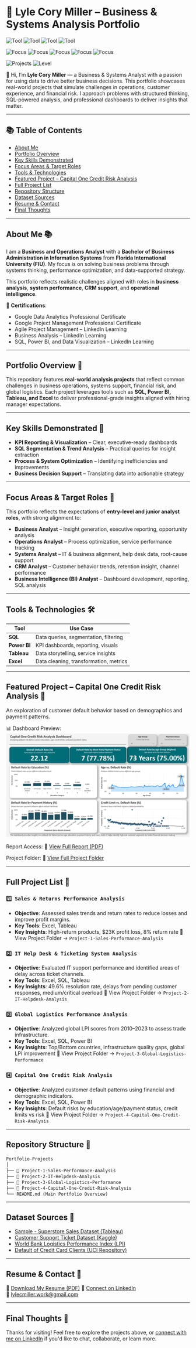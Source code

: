 # 📌 Lyle Cory Miller – Business & Systems Analysis Portfolio

![Tool](https://img.shields.io/badge/Tool-Excel-blue)
![Tool](https://img.shields.io/badge/Tool-SQL-blue)
![Tool](https://img.shields.io/badge/Tool-Power%20BI-gold)
![Tool](https://img.shields.io/badge/Tool-Tableau-lightgrey)

![Focus](https://img.shields.io/badge/Focus-Business%20Analysis-brightgreen)
![Focus](https://img.shields.io/badge/Focus-CRM-blueviolet)
![Focus](https://img.shields.io/badge/Focus-Operations%20Analysis-green)
![Focus](https://img.shields.io/badge/Focus-Systems%20Analysis-darkgreen)
![Focus](https://img.shields.io/badge/Focus-BI%20Analytics-darkblue)

![Projects](https://img.shields.io/badge/Projects-Real--World%20Datasets-informational)
![Level](https://img.shields.io/badge/Level-Entry--Level-orange)

👋 Hi, I’m **Lyle Cory Miller** — a Business & Systems Analyst with a passion for using data to drive better business decisions. This portfolio showcases real-world projects that simulate challenges in operations, customer experience, and financial risk. I approach problems with structured thinking, SQL-powered analysis, and professional dashboards to deliver insights that matter.

---

## 📚 Table of Contents
- [About Me](#about-me-)
- [Portfolio Overview](#portfolio-overview-)
- [Key Skills Demonstrated](#key-skills-demonstrated-)
- [Focus Areas & Target Roles](#focus-areas--target-roles-)
- [Tools & Technologies](#tools--technologies-)
- [Featured Project – Capital One Credit Risk Analysis](#featured-project--capital-one-credit-risk-analysis-)
- [Full Project List](#full-project-list-)
- [Repository Structure](#repository-structure-)
- [Dataset Sources](#dataset-sources-)
- [Resume & Contact](#resume--contact-)
- [Final Thoughts](#final-thoughts-)

---

## About Me 📚
I am a **Business and Operations Analyst** with a **Bachelor of Business Administration in Information Systems** from **Florida International University (FIU)**. My focus is on solving business problems through systems thinking, performance optimization, and data-supported strategy.

This portfolio reflects realistic challenges aligned with roles in **business analysis**, **system performance**, **CRM support**, and **operational intelligence**.

📜 **Certifications**:
- Google Data Analytics Professional Certificate  
- Google Project Management Professional Certificate  
- Agile Project Management – LinkedIn Learning  
- Business Analysis – LinkedIn Learning  
- SQL, Power BI, and Data Visualization – LinkedIn Learning

---

## Portfolio Overview 🧠
This repository features **real-world analysis projects** that reflect common challenges in business operations, systems support, financial risk, and global logistics. Each project leverages tools such as **SQL, Power BI, Tableau, and Excel** to deliver professional-grade insights aligned with hiring manager expectations.

---

## Key Skills Demonstrated 📌
- **KPI Reporting & Visualization** – Clear, executive-ready dashboards
- **SQL Segmentation & Trend Analysis** – Practical queries for insight extraction
- **Process & System Optimization** – Identifying inefficiencies and improvements
- **Business Decision Support** – Translating data into actionable strategy

---

## Focus Areas & Target Roles 💼
This portfolio reflects the expectations of **entry-level and junior analyst roles**, with strong alignment to:

- **Business Analyst** – Insight generation, executive reporting, opportunity analysis
- **Operations Analyst** – Process optimization, service performance tracking
- **Systems Analyst** – IT & business alignment, help desk data, root-cause support
- **CRM Analyst** – Customer behavior trends, retention insight, channel performance
- **Business Intelligence (BI) Analyst** – Dashboard development, reporting, SQL analysis

---

## Tools & Technologies 🛠️
| Tool        | Use Case                                      |
|-------------|-----------------------------------------------|
| **SQL**     | Data queries, segmentation, filtering         |
| **Power BI**| KPI dashboards, reporting, visuals            |
| **Tableau** | Data storytelling, service insights           |
| **Excel**   | Data cleaning, transformation, metrics        |

---

## Featured Project – Capital One Credit Risk Analysis 📌
An exploration of customer default behavior based on demographics and payment patterns.

📊 Dashboard Preview:  
![Capital One Dashboard](./Project-4-Capital-One-Credit-Risk-Analysis/CapitalOne_CreditRisk_Dashboard.png)

Report Access:
📄 [View Full Report (PDF)](./Project-4-Capital-One-Credit-Risk-Analysis/CapitalOne_CreditRisk_Analysis_Report.pdf) 

Project Folder:
🔗 [View Full Project Folder](./Project-4-Capital-One-Credit-Risk-Analysis)

---

## Full Project List 📂
### `1️⃣ Sales & Returns Performance Analysis`
- **Objective**: Assessed sales trends and return rates to reduce losses and improve profit margins.
- **Key Tools**: Excel, Tableau
- **Key Insights**: High-return products, $23K profit loss, 8% return rate
🔗 View Project Folder → `Project-1-Sales-Performance-Analysis`

### `2️⃣ IT Help Desk & Ticketing System Analysis`
- **Objective**: Evaluated IT support performance and identified areas of delay across ticket channels.
- **Key Tools**: Excel, SQL, Tableau
- **Key Insights**: 49.6% resolution rate, delays from pending customer responses, medium/critical overload
🔗 View Project Folder → `Project-2-IT-Helpdesk-Analysis`

### `3️⃣ Global Logistics Performance Analysis`
- **Objective**: Analyzed global LPI scores from 2010–2023 to assess trade infrastructure.
- **Key Tools**: Excel, SQL, Power BI
- **Key Insights**: Top/Bottom countries, infrastructure quality gaps, global LPI improvement
🔗 View Project Folder → `Project-3-Global-Logistics-Performance`

### `4️⃣ Capital One Credit Risk Analysis`
- **Objective**: Analyzed customer default patterns using financial and demographic indicators.
- **Key Tools**: Excel, SQL, Power BI
- **Key Insights**: Default risks by education/age/payment status, credit limits vs risk
🔗 View Project Folder → `Project-4-Capital-One-Credit-Risk-Analysis`

---

## Repository Structure 📁
```
Portfolio-Projects
│
├── 📁 Project-1-Sales-Performance-Analysis
├── 📁 Project-2-IT-Helpdesk-Analysis
├── 📁 Project-3-Global-Logistics-Performance
├── 📁 Project-4-Capital-One-Credit-Risk-Analysis
└── README.md (Main Portfolio Overview)
```
---

## Dataset Sources 📌
- [Sample - Superstore Sales Dataset (Tableau)](https://www.tableau.com/sites/default/files/2021-05/Sample%20-%20Superstore.xls)
- [Customer Support Ticket Dataset (Kaggle)](https://www.kaggle.com/datasets/suraj520/customer-support-ticket-dataset)
- [World Bank Logistics Performance Index (LPI)](https://lpi.worldbank.org/international)
- [Default of Credit Card Clients (UCI Repository)](https://archive.ics.uci.edu/dataset/350/default+of+credit+card+clients)

---

## Resume & Contact 📄
📄 [Download My Resume (PDF)](https://github.com/user-attachments/files/19800872/LyleMiller_Resume_2025.pdf)
🔗 [Connect on LinkedIn](https://www.linkedin.com/in/lylecorymiller)  
📧 lylecmiller.work@gmail.com

---

## Final Thoughts 📝
Thanks for visiting! Feel free to explore the projects above, or [connect with me on LinkedIn](https://www.linkedin.com/in/lylecorymiller) if you'd like to chat, collaborate, or learn more.
